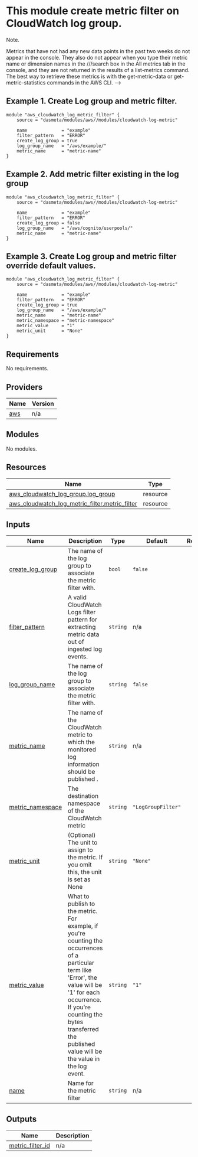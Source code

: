 # This module create metric filter on CloudWatch log group.

Note.

Metrics that have not had any new data points in the past two weeks do not appear in the console. They also do not appear when you type their metric name or dimension names in the ///search box in the All metrics tab in the console, and they are not returned in the results of a list-metrics command. The best way to retrieve these metrics is with the get-metric-data or get-metric-statistics commands in the AWS CLI. -->

## Example 1. Create Log group and metric filter.

```
module "aws_cloudwatch_log_metric_filter" {
    source = "dasmeta/modules/aws//modules/cloudwatch-log-metric"

    name             = "example"
    filter_pattern   = "ERROR"
    create_log_group = true
    log_group_name   = "/aws/example/"
    metric_name      = "metric-name"
}
```

## Example 2. Add metric filter existing in the log group

```
module "aws_cloudwatch_log_metric_filter" {
    source = "dasmeta/modules/aws//modules/cloudwatch-log-metric"

    name             = "example"
    filter_pattern   = "ERROR"
    create_log_group = false
    log_group_name   = "/aws/cognito/userpools/"
    metric_name      = "metric-name"
}
```

## Example 3. Create Log group and metric filter override default values.

```
module "aws_cloudwatch_log_metric_filter" {
    source = "dasmeta/modules/aws//modules/cloudwatch-log-metric"

    name             = "example"
    filter_pattern   = "ERROR"
    create_log_group = true
    log_group_name   = "/aws/example/"
    metric_name      = "metric-name"
    metric_namespace = "metric-namespace"
    metric_value     = "1"
    metric_unit      = "None"
}
```

<!-- BEGINNING OF PRE-COMMIT-TERRAFORM DOCS HOOK -->

## Requirements

No requirements.

## Providers

| Name                                             | Version |
| ------------------------------------------------ | ------- |
| <a name="provider_aws"></a> [aws](#provider_aws) | n/a     |

## Modules

No modules.

## Resources

| Name                                                                                                                                                       | Type     |
| ---------------------------------------------------------------------------------------------------------------------------------------------------------- | -------- |
| [aws_cloudwatch_log_group.log_group](https://registry.terraform.io/providers/hashicorp/aws/latest/docs/resources/cloudwatch_log_group)                     | resource |
| [aws_cloudwatch_log_metric_filter.metric_filter](https://registry.terraform.io/providers/hashicorp/aws/latest/docs/resources/cloudwatch_log_metric_filter) | resource |

## Inputs

| Name                                                                              | Description                                                                                                                                                                                                                                                   | Type     | Default            | Required |
| --------------------------------------------------------------------------------- | ------------------------------------------------------------------------------------------------------------------------------------------------------------------------------------------------------------------------------------------------------------- | -------- | ------------------ | :------: |
| <a name="input_create_log_group"></a> [create_log_group](#input_create_log_group) | The name of the log group to associate the metric filter with.                                                                                                                                                                                                | `bool`   | `false`            |    no    |
| <a name="input_filter_pattern"></a> [filter_pattern](#input_filter_pattern)       | A valid CloudWatch Logs filter pattern for extracting metric data out of ingested log events.                                                                                                                                                                 | `string` | n/a                |   yes    |
| <a name="input_log_group_name"></a> [log_group_name](#input_log_group_name)       | The name of the log group to associate the metric filter with.                                                                                                                                                                                                | `string` | `false`            |    no    |
| <a name="input_metric_name"></a> [metric_name](#input_metric_name)                | The name of the CloudWatch metric to which the monitored log information should be published .                                                                                                                                                                | `string` | n/a                |   yes    |
| <a name="input_metric_namespace"></a> [metric_namespace](#input_metric_namespace) | The destination namespace of the CloudWatch metric                                                                                                                                                                                                            | `string` | `"LogGroupFilter"` |    no    |
| <a name="input_metric_unit"></a> [metric_unit](#input_metric_unit)                | (Optional) The unit to assign to the metric. If you omit this, the unit is set as None                                                                                                                                                                        | `string` | `"None"`           |    no    |
| <a name="input_metric_value"></a> [metric_value](#input_metric_value)             | What to publish to the metric. For example, if you're counting the occurrences of a particular term like 'Error', the value will be '1' for each occurrence. If you're counting the bytes transferred the published value will be the value in the log event. | `string` | `"1"`              |    no    |
| <a name="input_name"></a> [name](#input_name)                                     | Name for the metric filter                                                                                                                                                                                                                                    | `string` | n/a                |   yes    |

## Outputs

| Name                                                                                | Description |
| ----------------------------------------------------------------------------------- | ----------- |
| <a name="output_metric_filter_id"></a> [metric_filter_id](#output_metric_filter_id) | n/a         |

<!-- END OF PRE-COMMIT-TERRAFORM DOCS HOOK -->
